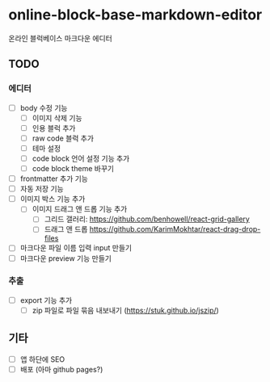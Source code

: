 # online-block-base-markdown-editor

온라인 블럭베이스 마크다운 에디터

## TODO

### 에디터

- [ ] body 수정 기능
  - [ ] 이미지 삭제 기능
  - [ ] 인용 블럭 추가
  - [ ] raw code 블럭 추가
  - [ ] 테마 설정
  - [ ] code block 언어 설정 기능 추가
  - [ ] code block theme 바꾸기
- [ ] frontmatter 추가 기능
- [ ] 자동 저장 기능
- [ ] 이미지 박스 기능 추가
  - [ ] 이미지 드래그 앤 드롭 기능 추가
    - [ ] 그리드 갤러리: https://github.com/benhowell/react-grid-gallery
    - [ ] 드래그 앤 드롭 https://github.com/KarimMokhtar/react-drag-drop-files
- [ ] 마크다운 파일 이름 입력 input 만들기
- [ ] 마크다운 preview 기능 만들기

### 추출

- [ ] export 기능 추가
  - [ ] zip 파일로 파일 묶음 내보내기 (https://stuk.github.io/jszip/)

## 기타

- [ ] 앱 하단에 SEO
- [ ] 배포 (아마 github pages?)
